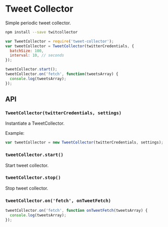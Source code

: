 # Tweet Collector

Simple periodic tweet collector.

```bash
npm install --save twitcollector
```

```javascript
var TweetCollector = require('tweet-collector');
var tweetCollector = TweetCollector(twitterCredentials, {
  batchSize: 100,
  interval: 10, // seconds
});

tweetCollector.start();
tweetCollector.on('fetch', function(tweetsArray) {
  console.log(tweetsArray);
});
```

## API

### `TweetCollector(twitterCredentials, settings)`

Instantiate a TweetCollector.

Example: 

```javascript
var tweetCollector = new TweetCollector(twitterCredentials, settings);
```

### `tweetCollector.start()`

Start tweet collector.

### `tweetCollector.stop()`

Stop tweet collector.

### `tweetCollector.on('fetch', onTweetFetch)`

```javascript
tweetCollector.on('fetch', function onTweetFetch(tweetsArray) {
  console.log(tweetsArray);
});
```